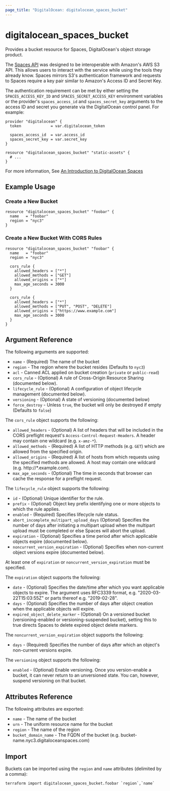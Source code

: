 ```yaml
---
page_title: "DigitalOcean: digitalocean_spaces_bucket"
---
```


# digitalocean\_spaces\_bucket

Provides a bucket resource for Spaces, DigitalOcean's object storage product.

The [Spaces API](https://docs.digitalocean.com/reference/api/spaces-api/) was
designed to be interoperable with Amazon's AWS S3 API. This allows users to
interact with the service while using the tools they already know. Spaces
mirrors S3's authentication framework and requests to Spaces require a key pair
similar to Amazon's Access ID and Secret Key.

The authentication requirement can be met by either setting the
`SPACES_ACCESS_KEY_ID` and `SPACES_SECRET_ACCESS_KEY` environment variables or
the provider's `spaces_access_id` and `spaces_secret_key` arguments to the
access ID and secret you generate via the DigitalOcean control panel. For
example:

```
provider "digitalocean" {
  token             = var.digitalocean_token

  spaces_access_id  = var.access_id
  spaces_secret_key = var.secret_key
}

resource "digitalocean_spaces_bucket" "static-assets" {
  # ...
}
```

For more information, See [An Introduction to DigitalOcean Spaces](https://www.digitalocean.com/community/tutorials/an-introduction-to-digitalocean-spaces)

## Example Usage

### Create a New Bucket

```hcl
resource "digitalocean_spaces_bucket" "foobar" {
  name   = "foobar"
  region = "nyc3"
}
```

### Create a New Bucket With CORS Rules

```hcl
resource "digitalocean_spaces_bucket" "foobar" {
  name   = "foobar"
  region = "nyc3"

  cors_rule {
    allowed_headers = ["*"]
    allowed_methods = ["GET"]
    allowed_origins = ["*"]
    max_age_seconds = 3000
  }

  cors_rule {
    allowed_headers = ["*"]
    allowed_methods = ["PUT", "POST", "DELETE"]
    allowed_origins = ["https://www.example.com"]
    max_age_seconds = 3000
  }
}
```

## Argument Reference

The following arguments are supported:

* `name` - (Required) The name of the bucket
* `region` - The region where the bucket resides (Defaults to `nyc3`)
* `acl` - Canned ACL applied on bucket creation (`private` or `public-read`)
* `cors_rule` - (Optional) A rule of Cross-Origin Resource Sharing (documented below).
* `lifecycle_rule` - (Optional) A configuration of object lifecycle management (documented below).
* `versioning` - (Optional) A state of versioning (documented below)
* `force_destroy` - Unless `true`, the bucket will only be destroyed if empty (Defaults to `false`)

The `cors_rule` object supports the following:

* `allowed_headers` - (Optional) A list of headers that will be included in the CORS preflight request's `Access-Control-Request-Headers`. A header may contain one wildcard (e.g. `x-amz-*`).
* `allowed_methods` - (Required) A list of HTTP methods (e.g. `GET`) which are allowed from the specified origin.
* `allowed_origins` - (Required) A list of hosts from which requests using the specified methods are allowed. A host may contain one wildcard (e.g. http://*.example.com).
* `max_age_seconds` - (Optional) The time in seconds that browser can cache the response for a preflight request.

The `lifecycle_rule` object supports the following:

* `id` - (Optional) Unique identifier for the rule.
* `prefix` - (Optional) Object key prefix identifying one or more objects to which the rule applies.
* `enabled` - (Required) Specifies lifecycle rule status.
* `abort_incomplete_multipart_upload_days` (Optional) Specifies the number of days after initiating a multipart
   upload when the multipart upload must be completed or else Spaces will abort the upload.
* `expiration` - (Optional) Specifies a time period after which applicable objects expire (documented below).
* `noncurrent_version_expiration` - (Optional) Specifies when non-current object versions expire (documented below).

At least one of `expiration` or `noncurrent_version_expiration` must be specified.

The `expiration` object supports the following:

* `date` - (Optional) Specifies the date/time after which you want applicable objects to expire. The argument uses
  RFC3339 format, e.g. "2020-03-22T15:03:55Z" or parts thereof e.g. "2019-02-28".
* `days` - (Optional) Specifies the number of days after object creation when the applicable objects will expire.
* `expired_object_delete_marker` - (Optional) On a versioned bucket (versioning-enabled or versioning-suspended
  bucket), setting this to true directs Spaces to delete expired object delete markers.

The `noncurrent_version_expiration` object supports the following:

* `days` - (Required) Specifies the number of days after which an object's non-current versions expire.

The `versioning` object supports the following:

* `enabled` - (Optional) Enable versioning. Once you version-enable a bucket, it can never return to an unversioned
state. You can, however, suspend versioning on that bucket.

## Attributes Reference

The following attributes are exported:

* `name` - The name of the bucket
* `urn` - The uniform resource name for the bucket
* `region` - The name of the region
* `bucket_domain_name` - The FQDN of the bucket (e.g. bucket-name.nyc3.digitaloceanspaces.com)

## Import

Buckets can be imported using the `region` and `name` attributes (delimited by a comma):

```
terraform import digitalocean_spaces_bucket.foobar `region`,`name`
```
